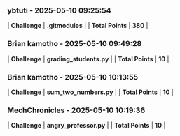 ### ybtuti - 2025-05-10 09:25:54
| **Challenge** | **.gitmodules** |
| **Total Points** | **380** |

### Brian kamotho - 2025-05-10 09:49:28
| **Challenge** | **grading_students.py** |
| **Total Points** | **10** |

### Brian kamotho - 2025-05-10 10:13:55
| **Challenge** | **sum_two_numbers.py** |
| **Total Points** | **10** |

### MechChronicles - 2025-05-10 10:19:36
| **Challenge** | **angry_professor.py** |
| **Total Points** | **10** |

